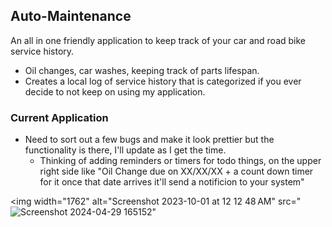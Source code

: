 ## Auto-Maintenance
An all in one friendly application to keep track of your car and road bike service history.
  - Oil changes, car washes, keeping track of parts lifespan.
  -  Creates a local log of service history that is categorized if you ever decide to not keep on using my application.

### Current Application 
- Need to sort out a few bugs and make it look prettier but the functionality is there, I'll update as I get the time.
  - Thinking of adding reminders or timers for todo things, on the upper right side like "Oil Change due on XX/XX/XX + a count down timer for it once that date arrives it'll send a notificion to your system"

<img width="1762" alt="Screenshot 2023-10-01 at 12 12 48 AM" src="![Screenshot 2024-04-29 165152](https://github.com/Ounceleopard/Auto-Maintenance/assets/40043757/cccb0365-078a-4fb5-be89-04446e93dcd3)"

